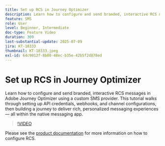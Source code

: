 ```yaml
---
title: Set up RCS in Journey Optimizer
description: Learn how to configure and send branded, interactive RCS messages in Adobe Journey Optimizer using a custom SMS provider. This tutorial walks through setting up API credentials, webhooks, and channel configurations, then building a journey to deliver rich, personalized messaging experiences - all within the native messaging app.
feature: SMS
role: User
level: Beginner, Intermediate
doc-type: Feature Video
duration: 309
last-substantial-update: 2025-07-09
jira: KT-18333
thumbnail: KT-18333.jpeg
exl-id: 64c9012f-8b00-48ec-b35e-42b5f2d878ed
---
```

# Set up RCS in Journey Optimizer

Learn how to configure and send branded, interactive RCS messages in Adobe Journey Optimizer using a custom SMS provider. This tutorial walks through setting up API credentials, webhooks, and channel configurations, then building a journey to deliver rich, personalized messaging experiences — all within the native messaging app.

>[!VIDEO](https://video.tv.adobe.com/v/3464755/?learn=on&enablevpops)

Please see the [product documentation](https://experienceleague.adobe.com/en/docs/journey-optimizer/using/channels/sms/configure-sms/sms-configuration) for more information on how to configure RCS.
